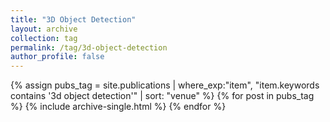 ```yaml
---
title: "3D Object Detection"
layout: archive
collection: tag
permalink: /tag/3d-object-detection
author_profile: false
---
```


{% assign pubs_tag = site.publications | where_exp:"item", "item.keywords contains '3d object detection'" | sort: "venue" %}
{% for post in pubs_tag %}
  {% include archive-single.html %}
{% endfor %}